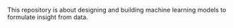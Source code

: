 This repository is about designing and building machine learning models to formulate insight from data.
